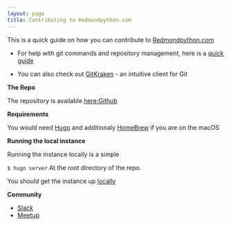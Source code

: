 ```yaml
---
layout: page
title: Contributing to Redmondpython.com
---
```


This is a quick guide on how you can contribute to [Redmondpython.com](http://github.com/fernando-mc/redmondpython.com)

- For help with git commands and repository management, here is a [quick guide](https://www.codeschool.com/courses/try-git)

- You can also check out [GitKraken](https://www.gitkraken.com/) - an intuitive client for Git


**The Repo**

The repository is available [here:Github](http://github.com/fernando-mc/redmondpython.com)

**Requirements**

You would need [Hugo](https://gohugo.io/getting-started/installing/) and additionaly [HomeBrew](https://brew.sh/) if you are on the macOS

**Running the local instance**

Running the instance locally is a simple 

`$ hugo server` At the root directory of the repo. 

You should get the instance up [locally](http://localhost:1313/)

**Community**

- [Slack](https://redmondpython.slack.com/)
- [Meetup](https://www.meetup.com/Redmond-Python-User-Group/)
